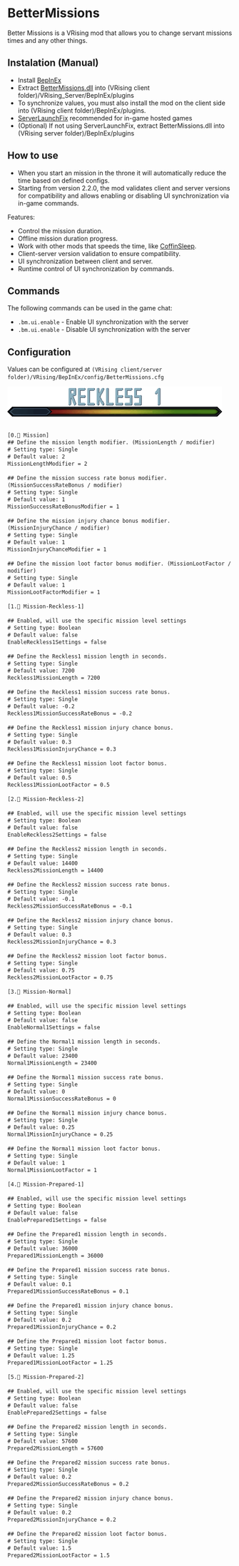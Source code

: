 # BetterMissions

Better Missions is a VRising mod that allows you to change servant missions times and any other things.

## Instalation (Manual)

- Install [BepInEx](https://thunderstore.io/c/v-rising/p/BepInEx/BepInExPack_V_Rising/)
- Extract [BetterMissions.dll](https://github.com/caioreix/BetterMissions/releases) into (VRising client folder)/VRising_Server/BepInEx/plugins
- To synchronize values, you must also install the mod on the client side into (VRising client folder)/BepInEx/plugins.
- [ServerLaunchFix](https://v-rising.thunderstore.io/package/Mythic/ServerLaunchFix/) recommended for in-game hosted
  games
- (Optional) If not using ServerLaunchFix, extract BetterMissions.dll into (VRising server folder)/BepInEx/plugins

## How to use

- When you start an mission in the throne it will automatically reduce the time based on defined configs.
- Starting from version 2.2.0, the mod validates client and server versions for compatibility and allows enabling or disabling UI synchronization via in-game commands.

Features:

- Control the mission duration.
- Offline mission duration progress.
- Work with other mods that speeds the time, like [CoffinSleep](https://github.com/caioreix/CoffinSleep).
- Client-server version validation to ensure compatibility.
- UI synchronization between client and server.
- Runtime control of UI synchronization by commands.

## Commands

The following commands can be used in the game chat:

- `.bm.ui.enable` - Enable UI synchronization with the server
- `.bm.ui.enable` - Disable UI synchronization with the server

## Configuration

Values can be configured at `(VRising client/server folder)/VRising/BepInEx/config/BetterMissions.cfg`

![difficult](./difficult.gif)

```

[0.🚩 Mission]
## Define the mission length modifier. (MissionLength / modifier)
# Setting type: Single
# Default value: 2
MissionLengthModifier = 2

## Define the mission success rate bonus modifier. (MissionSuccessRateBonus / modifier)
# Setting type: Single
# Default value: 1
MissionSuccessRateBonusModifier = 1

## Define the mission injury chance bonus modifier. (MissionInjuryChance / modifier)
# Setting type: Single
# Default value: 1
MissionInjuryChanceModifier = 1

## Define the mission loot factor bonus modifier. (MissionLootFactor / modifier)
# Setting type: Single
# Default value: 1
MissionLootFactorModifier = 1

[1.🚩 Mission-Reckless-1]

## Enabled, will use the specific mission level settings
# Setting type: Boolean
# Default value: false
EnableReckless1Settings = false

## Define the Reckless1 mission length in seconds.
# Setting type: Single
# Default value: 7200
Reckless1MissionLength = 7200

## Define the Reckless1 mission success rate bonus.
# Setting type: Single
# Default value: -0.2
Reckless1MissionSuccessRateBonus = -0.2

## Define the Reckless1 mission injury chance bonus.
# Setting type: Single
# Default value: 0.3
Reckless1MissionInjuryChance = 0.3

## Define the Reckless1 mission loot factor bonus.
# Setting type: Single
# Default value: 0.5
Reckless1MissionLootFactor = 0.5

[2.🚩 Mission-Reckless-2]

## Enabled, will use the specific mission level settings
# Setting type: Boolean
# Default value: false
EnableReckless2Settings = false

## Define the Reckless2 mission length in seconds.
# Setting type: Single
# Default value: 14400
Reckless2MissionLength = 14400

## Define the Reckless2 mission success rate bonus.
# Setting type: Single
# Default value: -0.1
Reckless2MissionSuccessRateBonus = -0.1

## Define the Reckless2 mission injury chance bonus.
# Setting type: Single
# Default value: 0.3
Reckless2MissionInjuryChance = 0.3

## Define the Reckless2 mission loot factor bonus.
# Setting type: Single
# Default value: 0.75
Reckless2MissionLootFactor = 0.75

[3.🚩 Mission-Normal]

## Enabled, will use the specific mission level settings
# Setting type: Boolean
# Default value: false
EnableNormal1Settings = false

## Define the Normal1 mission length in seconds.
# Setting type: Single
# Default value: 23400
Normal1MissionLength = 23400

## Define the Normal1 mission success rate bonus.
# Setting type: Single
# Default value: 0
Normal1MissionSuccessRateBonus = 0

## Define the Normal1 mission injury chance bonus.
# Setting type: Single
# Default value: 0.25
Normal1MissionInjuryChance = 0.25

## Define the Normal1 mission loot factor bonus.
# Setting type: Single
# Default value: 1
Normal1MissionLootFactor = 1

[4.🚩 Mission-Prepared-1]

## Enabled, will use the specific mission level settings
# Setting type: Boolean
# Default value: false
EnablePrepared1Settings = false

## Define the Prepared1 mission length in seconds.
# Setting type: Single
# Default value: 36000
Prepared1MissionLength = 36000

## Define the Prepared1 mission success rate bonus.
# Setting type: Single
# Default value: 0.1
Prepared1MissionSuccessRateBonus = 0.1

## Define the Prepared1 mission injury chance bonus.
# Setting type: Single
# Default value: 0.2
Prepared1MissionInjuryChance = 0.2

## Define the Prepared1 mission loot factor bonus.
# Setting type: Single
# Default value: 1.25
Prepared1MissionLootFactor = 1.25

[5.🚩 Mission-Prepared-2]

## Enabled, will use the specific mission level settings
# Setting type: Boolean
# Default value: false
EnablePrepared2Settings = false

## Define the Prepared2 mission length in seconds.
# Setting type: Single
# Default value: 57600
Prepared2MissionLength = 57600

## Define the Prepared2 mission success rate bonus.
# Setting type: Single
# Default value: 0.2
Prepared2MissionSuccessRateBonus = 0.2

## Define the Prepared2 mission injury chance bonus.
# Setting type: Single
# Default value: 0.2
Prepared2MissionInjuryChance = 0.2

## Define the Prepared2 mission loot factor bonus.
# Setting type: Single
# Default value: 1.5
Prepared2MissionLootFactor = 1.5
```
